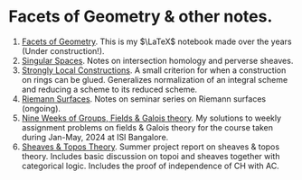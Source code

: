 # Facets of Geometry & other notes.

1. [Facets of Geometry](https://whendustsettles.github.io/Notes-FoG/TheFoG.pdf). This is my $\LaTeX$ notebook made over the years (Under construction!).
2. [Singular Spaces](https://whendustsettles.github.io/Notes-FoG/SingSpaces.pdf). Notes on intersection homology and perverse sheaves.
3. [Strongly Local Constructions](https://whendustsettles.github.io/Notes-FoG/SLConstr.pdf). A small criterion for when a construction on rings can be glued. Generalizes normalization of an integral scheme and reducing a scheme to its reduced scheme.
4. [Riemann Surfaces](https://whendustsettles.github.io/Notes-FoG/RiemSurf.pdf). Notes on seminar series on Riemann surfaces (ongoing).
5. [Nine Weeks of Groups, Fields \& Galois theory](https://whendustsettles.github.io/Notes-FoG/GrpFieGalProblems.pdf). My solutions to weekly assignment problems on fields & Galois theory for the course taken during Jan-May, 2024 at ISI Bangalore.
6. [Sheaves & Topos Theory](https://whendustsettles.github.io/Notes-FoG/Sheaves%20%26%20Toposes.pdf). Summer project report on sheaves & topos theory. Includes basic discussion on topoi and sheaves together with categorical logic. Includes the proof of independence of CH with AC.
